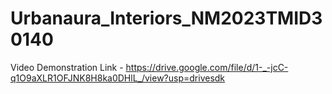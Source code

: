 # Urbanaura_Interiors_NM2023TMID30140


Video Demonstration Link - https://drive.google.com/file/d/1-_-jcC-q1O9aXLR1OFJNK8H8ka0DHlL_/view?usp=drivesdk
